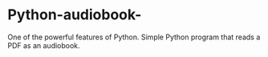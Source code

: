 # Python-audiobook-
One of the powerful features of Python. Simple Python program that reads a PDF as an audiobook.

